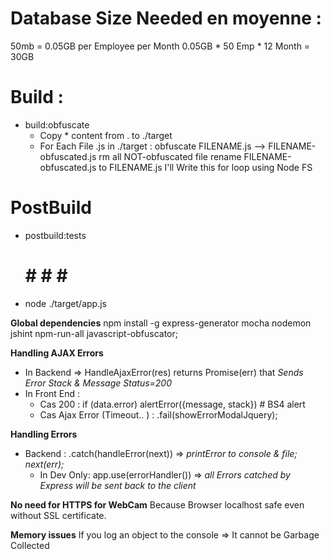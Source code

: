 # Database Size Needed en moyenne :
50mb = 0.05GB per Employee per Month
0.05GB * 50 Emp * 12 Month = 30GB

# Build :
- build:obfuscate
    - Copy * content from . to ./target
    - For Each File .js in ./target :
        obfuscate FILENAME.js --> FILENAME-obfuscated.js
        rm all NOT-obfuscated file
        rename FILENAME-obfuscated.js to FILENAME.js
I'll Write this for loop using Node FS

# PostBuild
- postbuild:tests 
    # # # # #
- node ./target/app.js


**Global dependencies**
npm install -g express-generator mocha nodemon jshint npm-run-all javascript-obfuscator;

**Handling AJAX Errors**
- In Backend => HandleAjaxError(res) returns Promise(err) that *Sends Error Stack & Message Status=200*
- In Front End :
    - Cas 200 : if (data.error) alertError({message, stack}) # BS4 alert
    - Cas Ajax Error (Timeout.. ) : .fail(showErrorModalJquery);

**Handling Errors**
- Backend : .catch(handleError(next)) => *printError to console & file; next(err);*
    - In Dev Only: app.use(errorHandler()) => *all Errors catched by Express will be sent back to the client*

**No need for HTTPS for WebCam** Because Browser localhost safe even without SSL certificate.


**Memory issues**
If you log an object to the console => It cannot be Garbage Collected
